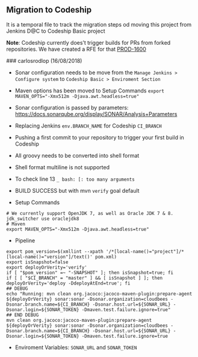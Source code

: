 ## Migration to Codeship

It is a temporal file to track the migration steps od moving this project from Jenkins D@C to Codeship Basic project

**Note**: Codeship currently does’t trigger builds for PRs from forked repositories. We have created a RFE for that [PROD-1600](https://cloudbees.atlassian.net/browse/PROD-1600)

### carlosrodlop (16/08/2018)

* Sonar configuration needs to be move from the `Manage Jenkins > Configure system` to `Codeship Basic > Enviroment Section`
* Maven options has been moved to Setup Commands `export MAVEN_OPTS="-Xmx512m -Djava.awt.headless=true"`
* Sonar configuration is passed by parameters: https://docs.sonarqube.org/display/SONAR/Analysis+Parameters
* Replacing Jenkins `env.BRANCH_NAME` for Codeship `CI_BRANCH`
* Pushing a first commit to your repository to trigger your first build in Codeship
* All groovy needs to be converted into shell format
* Shell format multiline is not supported
* To check line 13 `_ bash: [: too many arguments`
* BUILD SUCCESS but with mvn `verify` goal default

* Setup Commands

```
# We currently support OpenJDK 7, as well as Oracle JDK 7 & 8.
jdk_switcher use oraclejdk8
# Maven
export MAVEN_OPTS="-Xmx512m -Djava.awt.headless=true"
```

* Pipeline

```
export pom_version=$(xmllint --xpath '/*[local-name()="project"]/*[local-name()="version"]/text()' pom.xml)
export isSnapshot=false
export deployOrVerity='verify'
if [ "$pom_version" =~ "-SNAPSHOT" ]; then isSnapshot=true; fi
if [ [ "$CI_BRANCH" = "master" ] && [ isSnapshot ] ]; then deployOrVerity='deploy -DdeployAtEnd=true'; fi
## DEBUG
echo "Running: mvn clean org.jacoco:jacoco-maven-plugin:prepare-agent ${deployOrVerity} sonar:sonar -Dsonar.organization=cloudbees -Dsonar.branch.name=${CI_BRANCH} -Dsonar.host.url=${SONAR_URL} -Dsonar.login=${SONAR_TOKEN} -Dmaven.test.failure.ignore=true"
## END DEBUG
mvn clean org.jacoco:jacoco-maven-plugin:prepare-agent ${deployOrVerity} sonar:sonar -Dsonar.organization=cloudbees -Dsonar.branch.name=${CI_BRANCH} -Dsonar.host.url=${SONAR_URL} -Dsonar.login=${SONAR_TOKEN} -Dmaven.test.failure.ignore=true
```

* Enviroment Variables: `SONAR_URL` and `SONAR_TOKEN`
